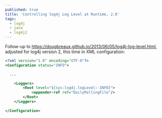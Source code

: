 ```yaml
---
published: true
title: 'Controlling log4j Log Level at Runtime, 2.0'
tags:
  - log4j
  - java
  - log4j2
---
```

Follow-up to https://dougbreaux.github.io/2013/06/05/log4j-log-level.html, adjusted for log4j version 2, this time in XML configuration:

```xml
<?xml version="1.0" encoding="UTF-8"?>
<Configuration status="INFO">

  ...
  
    <Loggers>
        <Root level="${sys:log4j.logLevel:-INFO}">
            <appender-ref ref="DailyRollingFile"/>
        </Root>
    </Loggers>
  
</Configuration>
```
